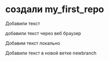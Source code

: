 # создали  my_first_repo

Добавили текст

добавили текст через веб браузер


Добавим текст локально

Добавили текст в новой ветке newbranch